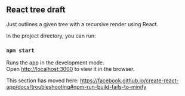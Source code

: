 

## React tree draft
Just outlines a given tree with a recursive render using React.




In the project directory, you can run:
### `npm start`
Runs the app in the development mode.<br />
Open [http://localhost:3000](http://localhost:3000) to view it in the browser.


This section has moved here: https://facebook.github.io/create-react-app/docs/troubleshooting#npm-run-build-fails-to-minify
